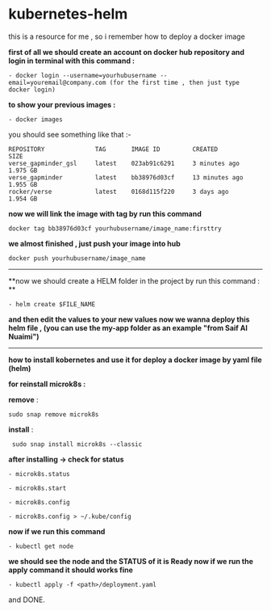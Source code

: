 # kubernetes-helm
this is a resource for me , so i remember how to deploy a docker image


**first of all we should create an account on docker hub repository
and login in terminal with this command :**


```
- docker login --username=yourhubusername --email=youremail@company.com (for the first time , then just type docker login)
```


**to show your previous images :**


```
- docker images
```


you should see something like that :- 


```
REPOSITORY              TAG       IMAGE ID         CREATED           SIZE
verse_gapminder_gsl     latest    023ab91c6291     3 minutes ago     1.975 GB
verse_gapminder         latest    bb38976d03cf     13 minutes ago    1.955 GB
rocker/verse            latest    0168d115f220     3 days ago        1.954 GB
```


**now we will link the image with tag by run this command**


``` docker tag bb38976d03cf yourhubusername/image_name:firsttry ```


**we almost finished , just push your image into hub**


```docker push yourhubusername/image_name```


---------------------------



**now we should create a HELM folder in the project
by run this command : **


```
- helm create $FILE_NAME
```


**and then edit the values to your new values 
now we wanna deploy this helm file ,
(you can use the my-app folder as an example "from Saif Al Nuaimi")**

-------------------------

**how to install kobernetes and use it for deploy a docker image by yaml file (helm)**


**for reinstall microk8s :**

**remove** :

``` sudo snap remove microk8s ```


**install** :

``` sudo snap install microk8s --classic```


**after installing -> check for status** 


```- microk8s.status```


```- microk8s.start```


```- microk8s.config```


```- microk8s.config > ~/.kube/config```


**now if we run this command**


```- kubectl get node```


**we should see the node and the STATUS of it is Ready
now if we run the apply command it should works fine**


```- kubectl apply -f <path>/deployment.yaml```


and DONE.
